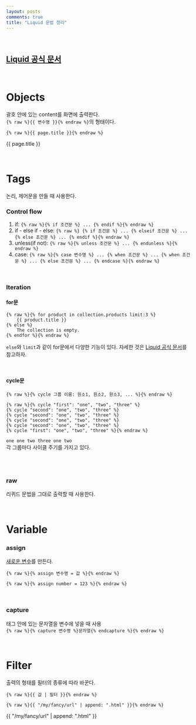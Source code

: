 ```yaml
---
layout: posts
comments: true
title: "Liquid 문법 정리"
---
```


<br>

## [Liquid 공식 문서](https://shopify.github.io/liquid/)

<br>

# Objects
괄호 안에 있는 content를 화면에 출력한다.  
`{% raw %}{{ 변수명 }}{% endraw %}`의 형태이다.

```
{% raw %}{{ page.title }}{% endraw %}
```

{{ page.title }}

<!-- Liquid 문법 정리 -->

<br>

# Tags
논리, 제어문을 만들 때 사용한다.

### Control flow
1. if: `{% raw %}{% if 조건문 %} ... {% endif %}{% endraw %}`
2. if - else if - else: `{% raw %} {% if 조건문 %} ... {% elseif 조건문 %} ... {% else 조건문 %} ... {% endif %}{% endraw %}`
3. unless(if not): `{% raw %}{% unless 조건문 %} ... {% endunless %}{% endraw %}`
4. case: `{% raw %}{% case 변수명 %} ... {% when 조건문 %} ... {% when 조건문 %} ... {% else 조건문 %} ... {% endcase %}{% endraw %}`

<br>

### Iteration

#### for문
```
{% raw %}{% for product in collection.products limit:3 %}
    {{ product.title }}
{% else %}
    The collection is empty.
{% endfor %}{% endraw %}
```

`else`와 `limit`과 같이 for문에서 다양한 기능이 있다. 자세한 것은 [Liquid 공식 문서](https://shopify.github.io/liquid/)를 참고하자.

<br>

#### cycle문
`{% raw %}{% cycle 그룹 이름: 원소1, 원소2, 원소3, ... %}{% endraw %}`

```
{% raw %}{% cycle "first": "one", "two", "three" %}
{% cycle "second": "one", "two", "three" %}
{% cycle "second": "one", "two", "three" %}
{% cycle "second": "one", "two", "three" %}
{% cycle "second": "one", "two", "three" %}
{% cycle "first": "one", "two", "three" %}{% endraw %}
```

`one one two three one two`  
각 그룹마다 사이클 주기를 가지고 있다.

<br>


<br>

### raw
리퀴드 문법을 그대로 출력할 때 사용한다.
<!-- `{% raw %}{% raw %} ... {% endraw %}{% endraw %}` -->

<br>

# Variable

### assign
<u>새로운 변수</u>를 만든다.

`{% raw %}{% assign 변수명 = 값 %}{% endraw %}`  

```
{% raw %}{% assign number = 123 %}{% endraw %}
```

<br>

### capture
태그 안에 있는 문자열을 변수에 넣을 때 사용  
`{% raw %}{% capture 변수명 %}문자열{% endcapture %}{% endraw %}`


<br>

# Filter
출력의 형태를 필터의 종류에 따라 바꾼다.  

`{% raw %}{{ 값 | 필터 }}{% endraw %}`  

```
{% raw %}{{ "/my/fancy/url" | append: ".html" }}{% endraw %}
```

{{ "/my/fancy/url" | append: ".html" }}